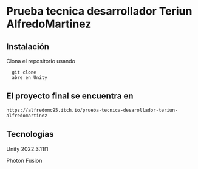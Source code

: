 # Prueba tecnica desarrollador Teriun AlfredoMartinez

## Instalación

Clona el repositorio usando 

      git clone
      abre en Unity

## El proyecto final se encuentra en

    https://alfredomc95.itch.io/prueba-tecnica-desarollador-teriun-alfredomartinez

## Tecnologias

Unity 2022.3.11f1

Photon Fusion
